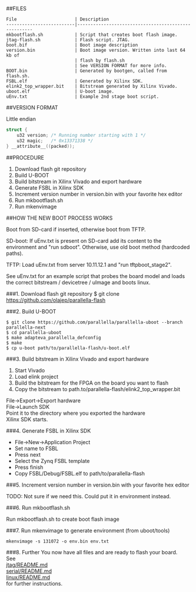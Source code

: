 ##FILES

```
File                      | Description
--------------------------|-----------------------------------------------------
mkbootflash.sh            | Script that creates boot flash image.  
jtag-flash.sh             | Flash script. JTAG.  
boot.bif                  | Boot image description  
version.bin               | Boot image version. Written into last 64 kb of  
                          | flash by flash.sh  
                          | See VERSION FORMAT for more info.  
BOOT.bin                  | Generated by bootgen, called from flash.sh.  
FSBL.elf                  | Generated by Xilinx SDK.  
elink2_top_wrapper.bit    | Bitstream generated by Xilinx Vivado.  
uboot.elf                 | U-boot image.  
uEnv.txt                  | Example 2nd stage boot script.  
```

##VERSION FORMAT

Little endian

```c
struct {
    u32 version; /* Running number starting with 1 */
    u32 magic;   /* 0x13371338 */
} __attribute__((packed));
```


##PROCEDURE

1. Download flash git repository
2. Build U-BOOT
3. Build bitstream in Xilinx Vivado and export hardware
4. Generate FSBL in Xilinx SDK
5. Increment version number in version.bin with your favorite hex editor
6. Run mkbootflash.sh
7. Run mkenvimage

##HOW THE NEW BOOT PROCESS WORKS

Boot from SD-card if inserted, otherwise boot from TFTP.

SD-boot:
If uEnv.txt is present on SD-card add its content to the environment
and "run sdboot". Otherwise, use old boot method (hardcoded paths).

TFTP:
Load uEnv.txt from server 10.11.12.1 and "run tftpboot_stage2".

See uEnv.txt for an example script that probes the board model and loads the
correct bitstream / devicetree / uImage and boots linux.


###1. Download flash git repository
$ git clone https://github.com/olajep/parallella-flash


###2. Build U-BOOT

```
$ git clone https://github.com/parallella/parallella-uboot --branch parallella-next
$ cd parallella-uboot
$ make adapteva_parallella_defconfig
$ make
$ cp u-boot path/to/parallella-flash/u-boot.elf
```

###3. Build bitstream in Xilinx Vivado and export hardware

1. Start Vivado
2. Load elink project
3. Build the bitstream for the FPGA on the board you want to flash
4. Copy the bitstream to path.to/parallella-flash/elink2_top_wrapper.bit

File->Export->Export hardware  
File->Launch SDK  
Point it to the directory where you exported the hardware  
Xilinx SDK starts.  


###4. Generate FSBL in Xilinx SDK

* File->New->Application Project
* Set name to FSBL
* Press next
* Select the Zynq FSBL template
* Press finish
* Copy FSBL/Debug/FSBL.elf to path/to/parallella-flash

###5. Increment version number in version.bin with your favorite hex editor

TODO: Not sure if we need this. Could put it in environment instead.

###6. Run mkbootflash.sh

Run mkbootflash.sh to create boot flash image

###7. Run mkenvimage to generate environment (from uboot/tools)

```
mkenvimage -s 131072 -o env.bin env.txt
```

###8. Further
You now have all files and are ready to flash your board.  
See  
[jtag/README.md](jtag/README.md)  
[serial/README.md](serial/README.md)  
[linux/README.md](linux/README.md)  
for further instructions.

